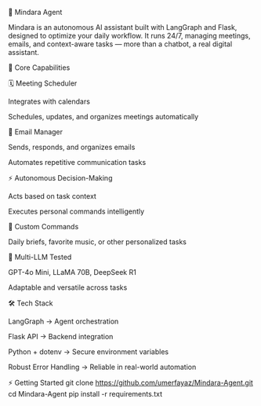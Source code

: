🤖 Mindara Agent

Mindara is an autonomous AI assistant built with LangGraph and Flask, designed to optimize your daily workflow. It runs 24/7, managing meetings, emails, and context-aware tasks — more than a chatbot, a real digital assistant.

🧩 Core Capabilities

🗓️ Meeting Scheduler

Integrates with calendars

Schedules, updates, and organizes meetings automatically

📧 Email Manager

Sends, responds, and organizes emails

Automates repetitive communication tasks

⚡ Autonomous Decision-Making

Acts based on task context

Executes personal commands intelligently

🎵 Custom Commands

Daily briefs, favorite music, or other personalized tasks

🔄 Multi-LLM Tested

GPT-4o Mini, LLaMA 70B, DeepSeek R1

Adaptable and versatile across tasks

🛠 Tech Stack

LangGraph → Agent orchestration

Flask API → Backend integration

Python + dotenv → Secure environment variables

Robust Error Handling → Reliable in real-world automation

⚡ Getting Started
git clone https://github.com/umerfayaz/Mindara-Agent.git
cd Mindara-Agent
pip install -r requirements.txt
